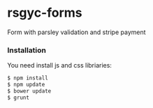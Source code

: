 # rsgyc-forms
Form with parsley validation and stripe payment

### Installation

You need install js and css libriaries:

```sh
$ npm install
$ npm update
$ bower update
$ grunt
```

